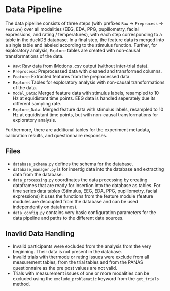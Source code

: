 # Data Pipeline

The data pipeline consists of three steps (with prefixes `Raw` → `Preprocess` → `Feature`) over all modalities (EEG, EDA, PPG, pupillometry, facial expressions, and rating / temperatures), with each step corresponding to a table in the duckDB database. In a final step, the feature data is merged into a single table and labeled according to the stimulus function. Further, for exploratory analysis, `Explore` tables are created with non-causal transformations of the data.

- `Raw`: Raw data from iMotions .csv output (without inter-trial data).
- `Preprocess`: Preprocessed data with cleaned and transformed columns.
- `Feature`: Extracted features from the preprocessed data.
- `Explore`: Tables for exploratory analysis with non-causal transformations of the data.
- `Model_Data`: Merged feature data with stimulus labels, resampled to 10 Hz at equidistant time points. EEG data is handled seperately due its different sampling rate.
- `Explore_Data`: Merged feature data with stimulus labels, resampled to 10 Hz at equidistant time points, but with non-causal transformations for exploratory analysis.

Furthermore, there are additional tables for the experiment metadata, calibration results, and questionnaire responses.

## Files

- `database_schema.py` defines the schema for the database.
- `database_manager.py` is for insertig data into the database and extracting data from the database.
- `data_processing.py` coordinates the data processing by creating dataframes that are ready for insertion into the database as tables. For time series data tables (Stimulus, EEG, EDA, PPG, pupillometry, facial expressions) it uses the functions from the feature module (feature modules are decoupled from the database and can be used independently on dataframes).
- `data_config.py` contains very basic configuration parameters for the data pipeline and paths to the different data sources.

## Inavlid Data Handling

- Invalid participants were excluded from the analysis from the very beginning. Their data is not present in the database.
- Invalid trials with thermode or rating issues were exclude from all measurement tables, from the trial tables and from the PANAS questionnaire as the pre post values are not valid.
- Trials with measurement issues of one or more modalities can be excluded using the `exclude_problematic` keyword from the `get_trials` method.
